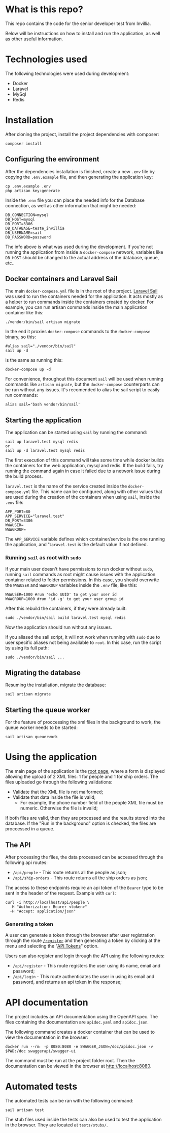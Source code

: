 # What is this repo?
This repo contains the code for the senior developer test from Invillia.

Below will be instructions on how to install and run the application, as well as other useful information.

# Technologies used
The following technologies were used during development:
- Docker
- Laravel
- MySql
- Redis


# Installation
After cloning the project, install the project dependencies with composer:
```
composer install
```

## Configuring the environment
After the dependencies installation is finished, create a new ```.env``` file by copying the ```.env.example``` file, and then generating the application key:
```
cp .env.example .env
php artisan key:generate
```

Inside the ```.env``` file you can place the needed info for the Database connection, as well as other information that might be needed:
```
DB_CONNECTION=mysql
DB_HOST=mysql
DB_PORT=3306
DB_DATABASE=teste_invillia
DB_USERNAME=sail
DB_PASSWORD=password
```
The info above is what was used during the development. If you're not running the application from inside a ```docker-compose``` network, variables like ```DB_HOST``` should be changed to the actual address of the database, queue, etc..

## Docker containers and Laravel Sail
The main ```docker-compose.yml``` file is in the root of the project.
[Laravel Sail](https://github.com/laravel/sail) was used to run the containers needed for the application. It acts mostly as a helper to run commands inside the containers created by docker. For example, you can run artisan commands inside the main application container like this:
```
./vendor/bin/sail artisan migrate
```

In the end it proxies ```docker-compose``` commands to the ```docker-compose``` binary, so this:
```
#alias sail="./vendor/bin/sail"
sail up -d
```
is the same as running this:
```
docker-compose up -d
```

For convenience, throughout this document ```sail``` will be used when running commands like ```artisan migrate```, but the ```docker-compose``` counterparts can be run without any issues.
It's recomended to alias the sail script to easily run commands:
```
alias sail='bash vendor/bin/sail'
```

## Starting the application 
The application can be started using ```sail``` by running the command:
```
sail up laravel.test mysql redis
or
sail up -d laravel.test mysql redis
```
The first execution of this command will take some time while docker builds the containers for the web application, mysql and redis. If the build fails, try running the command again in case it failed due to a network issue during the build process.

```laravel.test``` is the name of the service created inside the ```docker-compose.yml``` file.
This name can be configured, along with other values that are used during the creation of the containers when using ```sail```, inside the ```.env``` file:
```
APP_PORT=80
APP_SERVICE="laravel.test"
DB_PORT=3306
WWWUSER=
WWWGROUP=
```
The ```APP_SERVICE``` variable defines which container/service is the one running the application, and '```laravel.test``` is the default value if not defined.

### Running ```sail``` as root with ```sudo```
If your main user doesn't have permissions to run docker without ```sudo```, running ```sail``` commands as root might cause issues with the application container related to folder permissions. In this case, you should overwrite the ```WWWUSER``` and ```WWWGROUP``` variables inside the ```.env``` file, like this:
```
WWWUSER=1000 #run 'echo $UID' to get your user id
WWWGROUP=1000 #run 'id -g' to get your user group id
```
After this rebuild the containers, if they were already built:
```
sudo ./vendor/bin/sail build laravel.test mysql redis
```
Now the application should run without any issues.

If you aliased the sail script, it will not work when running with ```sudo``` due to user specific aliases not being available to ```root```. In this case, run the script by using its full path:
```
sudo ./vendor/bin/sail ...
```

## Migrating the database
Resuming the installation, migrate the database:
```
sail artisan migrate
```

## Starting the queue worker
For the feature of proccessing the xml files in the background to work, the queue worker needs to be started:
```
sail artisan queue:work
```

# Using the application
The main page of the application is the [root page](http://localhost), where a form is displayed allowing the upload of 2 XML files: 1 for people and 1 for ship orders.
The files uploaded go through the following validations:
  - Validate that the XML file is not malformed;
  - Validate that data inside the file is valid;
    - For example, the phone number field of the people XML file must be numeric. Otherwise the file is invalid;

If both files are valid, then they are processed and the results stored into the database.
If the "Run in the background" option is checked, the files are proccessed in a queue.

## The API
After processing the files, the data processed can be accessed through the following api routes:
  - ```/api/people``` - This route returns all the people as json;
  - ```/api/ship-orders``` - This route returns all the ship orders as json;

The access to these endpoints require an api token of the ```Bearer``` type to be sent in the header of the request. Example with ```curl```:
```
curl -i http://localhost/api/people \
  -H "Authorization: Bearer <token>"
  -H "Accept: application/json"
```

### Generating a token
A user can generate a token through the browser after user registration through the route [```/register```](http://localhost/register) and then generating a token by clicking at the menu and selecting the "[API Tokens](http://localhost/user/api-tokens)" option.

Users can also register and login through the API using the following routes:
  - ```/api/register``` - This route registers the user using its name, email and password;
  - ```/api/login``` - This route authenticates the user in using its email and password, and returns an api token in the response;

# API documentation
The project includes an API documentation using the OpenAPI spec. The files containing the documentation are ```apidoc.yaml``` and ```apidoc.json```.

The following command creates a docker container that can be used to view the documentation in the browser:
```
docker run --rm  -p 8080:8080 -e SWAGGER_JSON=/doc/apidoc.json -v $PWD:/doc swaggerapi/swagger-ui
```
The command must be run at the project folder root. Then the documentation can be viewed in the browser at [http://localhost:8080](http://localhost:8080).

# Automated tests
The automated tests can be ran with the following command:
```
sail artisan test
```
The stub files used inside the tests can also be used to test the application in the browser.
They are located at ```tests/stubs/```.
